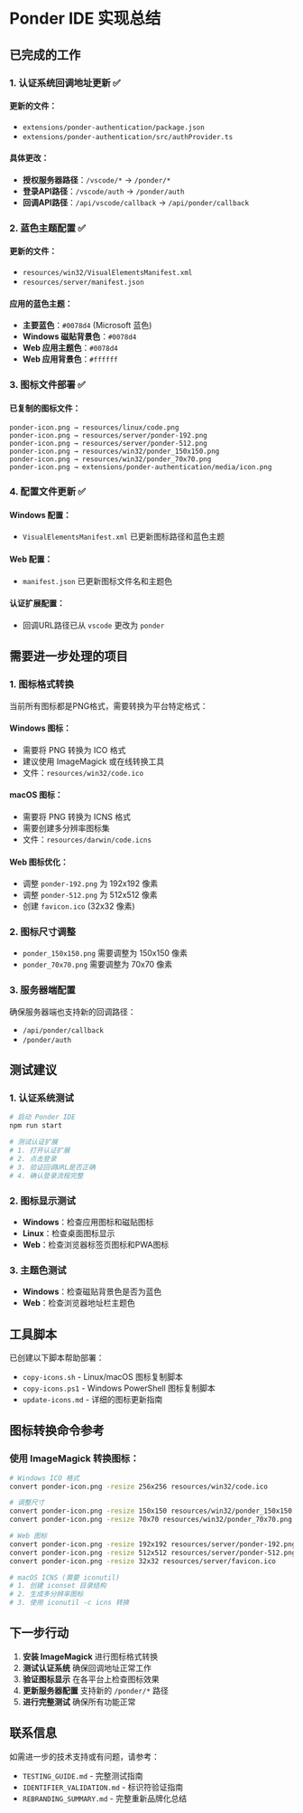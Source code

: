 # Ponder IDE 实现总结

## 已完成的工作

### 1. 认证系统回调地址更新 ✅

#### 更新的文件：
- `extensions/ponder-authentication/package.json`
- `extensions/ponder-authentication/src/authProvider.ts`

#### 具体更改：
- **授权服务器路径**：`/vscode/*` → `/ponder/*`
- **登录API路径**：`/vscode/auth` → `/ponder/auth`
- **回调API路径**：`/api/vscode/callback` → `/api/ponder/callback`

### 2. 蓝色主题配置 ✅

#### 更新的文件：
- `resources/win32/VisualElementsManifest.xml`
- `resources/server/manifest.json`

#### 应用的蓝色主题：
- **主要蓝色**：`#0078d4` (Microsoft 蓝色)
- **Windows 磁贴背景色**：`#0078d4`
- **Web 应用主题色**：`#0078d4`
- **Web 应用背景色**：`#ffffff`

### 3. 图标文件部署 ✅

#### 已复制的图标文件：
```
ponder-icon.png → resources/linux/code.png
ponder-icon.png → resources/server/ponder-192.png
ponder-icon.png → resources/server/ponder-512.png
ponder-icon.png → resources/win32/ponder_150x150.png
ponder-icon.png → resources/win32/ponder_70x70.png
ponder-icon.png → extensions/ponder-authentication/media/icon.png
```

### 4. 配置文件更新 ✅

#### Windows 配置：
- `VisualElementsManifest.xml` 已更新图标路径和蓝色主题

#### Web 配置：
- `manifest.json` 已更新图标文件名和主题色

#### 认证扩展配置：
- 回调URL路径已从 `vscode` 更改为 `ponder`

## 需要进一步处理的项目

### 1. 图标格式转换
当前所有图标都是PNG格式，需要转换为平台特定格式：

#### Windows 图标：
- 需要将 PNG 转换为 ICO 格式
- 建议使用 ImageMagick 或在线转换工具
- 文件：`resources/win32/code.ico`

#### macOS 图标：
- 需要将 PNG 转换为 ICNS 格式
- 需要创建多分辨率图标集
- 文件：`resources/darwin/code.icns`

#### Web 图标优化：
- 调整 `ponder-192.png` 为 192x192 像素
- 调整 `ponder-512.png` 为 512x512 像素
- 创建 `favicon.ico` (32x32 像素)

### 2. 图标尺寸调整
- `ponder_150x150.png` 需要调整为 150x150 像素
- `ponder_70x70.png` 需要调整为 70x70 像素

### 3. 服务器端配置
确保服务器端也支持新的回调路径：
- `/api/ponder/callback`
- `/ponder/auth`

## 测试建议

### 1. 认证系统测试
```bash
# 启动 Ponder IDE
npm run start

# 测试认证扩展
# 1. 打开认证扩展
# 2. 点击登录
# 3. 验证回调URL是否正确
# 4. 确认登录流程完整
```

### 2. 图标显示测试
- **Windows**：检查应用图标和磁贴图标
- **Linux**：检查桌面图标显示
- **Web**：检查浏览器标签页图标和PWA图标

### 3. 主题色测试
- **Windows**：检查磁贴背景色是否为蓝色
- **Web**：检查浏览器地址栏主题色

## 工具脚本

已创建以下脚本帮助部署：
- `copy-icons.sh` - Linux/macOS 图标复制脚本
- `copy-icons.ps1` - Windows PowerShell 图标复制脚本
- `update-icons.md` - 详细的图标更新指南

## 图标转换命令参考

### 使用 ImageMagick 转换图标：

```bash
# Windows ICO 格式
convert ponder-icon.png -resize 256x256 resources/win32/code.ico

# 调整尺寸
convert ponder-icon.png -resize 150x150 resources/win32/ponder_150x150.png
convert ponder-icon.png -resize 70x70 resources/win32/ponder_70x70.png

# Web 图标
convert ponder-icon.png -resize 192x192 resources/server/ponder-192.png
convert ponder-icon.png -resize 512x512 resources/server/ponder-512.png
convert ponder-icon.png -resize 32x32 resources/server/favicon.ico

# macOS ICNS (需要 iconutil)
# 1. 创建 iconset 目录结构
# 2. 生成多分辨率图标
# 3. 使用 iconutil -c icns 转换
```

## 下一步行动

1. **安装 ImageMagick** 进行图标格式转换
2. **测试认证系统** 确保回调地址正常工作
3. **验证图标显示** 在各平台上检查图标效果
4. **更新服务器配置** 支持新的 `/ponder/*` 路径
5. **进行完整测试** 确保所有功能正常

## 联系信息

如需进一步的技术支持或有问题，请参考：
- `TESTING_GUIDE.md` - 完整测试指南
- `IDENTIFIER_VALIDATION.md` - 标识符验证指南
- `REBRANDING_SUMMARY.md` - 完整重新品牌化总结
